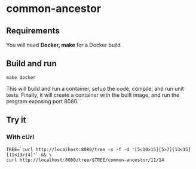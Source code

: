 # common-ancestor

## Requirements

You will need **Docker, make** for a Docker build.

## Build and run

```shell
make docker
```

This will build and run a container, setup the code, compile, and run unit tests. Finally, it will create a container with the built image, and run the program exposing port 8080.

## Try it

### With cUrl

```shell
TREE=`curl http://localhost:8080/tree -s -f -d '[5<10>15][5>7][13<15][11<13>14]'` && \
curl http://localhost:8080/tree/$TREE/common-ancestor/11/14
```
